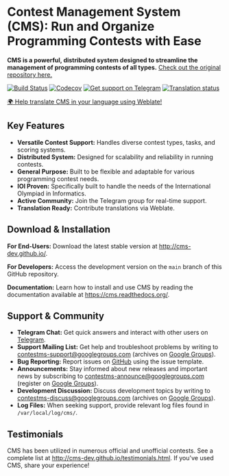 # Contest Management System (CMS): Run and Organize Programming Contests with Ease

**CMS is a powerful, distributed system designed to streamline the management of programming contests of all types.**  [Check out the original repository here.](https://github.com/cms-dev/cms)

[![Build Status](https://github.com/cms-dev/cms/actions/workflows/main.yml/badge.svg)](https://github.com/cms-dev/cms/actions)
[![Codecov](https://codecov.io/gh/cms-dev/cms/branch/main/graph/badge.svg)](https://codecov.io/gh/cms-dev/cms)
[![Get support on Telegram](https://img.shields.io/badge/Questions%3F-Join%20the%20Telegram%20group!-%2326A5E4?style=flat&logo=telegram)](https://t.me/contestms)
[![Translation status](https://hosted.weblate.org/widget/cms/svg-badge.svg)](https://hosted.weblate.org/engage/cms/)

[🌍 Help translate CMS in your language using Weblate!](https://hosted.weblate.org/engage/cms/)

## Key Features

*   **Versatile Contest Support:** Handles diverse contest types, tasks, and scoring systems.
*   **Distributed System:** Designed for scalability and reliability in running contests.
*   **General Purpose:** Built to be flexible and adaptable for various programming contest needs.
*   **IOI Proven:** Specifically built to handle the needs of the International Olympiad in Informatics.
*   **Active Community:** Join the Telegram group for real-time support.
*   **Translation Ready:**  Contribute translations via Weblate.

## Download & Installation

**For End-Users:** Download the latest stable version at <http://cms-dev.github.io/>.

**For Developers:** Access the development version on the `main` branch of this GitHub repository.

**Documentation:** Learn how to install and use CMS by reading the documentation available at <https://cms.readthedocs.org/>.

## Support & Community

*   **Telegram Chat:** Get quick answers and interact with other users on [Telegram](https://t.me/contestms).
*   **Support Mailing List:** Get help and troubleshoot problems by writing to <contestms-support@googlegroups.com> (archives on [Google Groups](https://groups.google.com/forum/#!forum/contestms-support)).
*   **Bug Reporting:** Report issues on [GitHub](https://github.com/cms-dev/cms/issues) using the issue template.
*   **Announcements:** Stay informed about new releases and important news by subscribing to <contestms-announce@googlegroups.com> (register on [Google Groups](https://groups.google.com/forum/#!forum/contestms-announce)).
*   **Development Discussion:** Discuss development topics by writing to <contestms-discuss@googlegroups.com> (archives on [Google Groups](https://groups.google.com/forum/#!forum/contestms-discuss)).
*   **Log Files:** When seeking support, provide relevant log files found in `/var/local/log/cms/`.

## Testimonials

CMS has been utilized in numerous official and unofficial contests. See a complete list at <http://cms-dev.github.io/testimonials.html>.  If you've used CMS, share your experience!